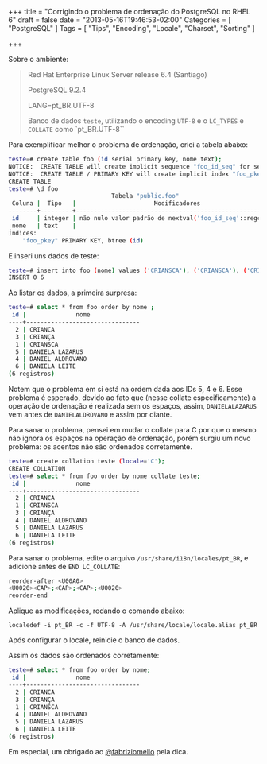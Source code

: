 +++
title = "Corrigindo o problema de ordenação do PostgreSQL no RHEL 6"
draft = false
date = "2013-05-16T19:46:53-02:00"
Categories = [ "PostgreSQL" ]
Tags = [ "Tips", "Encoding", "Locale",  "Charset", "Sorting" ]

+++

Sobre o ambiente:

> Red Hat Enterprise Linux Server release 6.4 (Santiago)
>
> PostgreSQL 9.2.4
>
> LANG=pt_BR.UTF-8
>
> Banco de dados `teste`, utilizando o encoding `UTF-8` e o `LC_TYPES` e `COLLATE` como `pt_BR.UTF-8``


Para exemplificar melhor o problema de ordenação, criei a tabela abaixo:

```bash
teste=# create table foo (id serial primary key, nome text);
NOTICE:  CREATE TABLE will create implicit sequence "foo_id_seq" for serial column "foo.id"
NOTICE:  CREATE TABLE / PRIMARY KEY will create implicit index "foo_pkey" for table "foo"
CREATE TABLE
teste=# \d foo
                             Tabela "public.foo"
 Coluna |  Tipo   |                      Modificadores
--------+---------+----------------------------------------------------------
 id     | integer | não nulo valor padrão de nextval('foo_id_seq'::regclass)
 nome   | text    |
Índices:
    "foo_pkey" PRIMARY KEY, btree (id)
```

E inseri uns dados de teste:

```bash
teste=# insert into foo (nome) values ('CRIANSCA'), ('CRIANSCA'), ('CRIANÇA'), ('DANIEL ALDROVANO'), ('DANIELA LAZARUS'), ('DANIELA LEITE');
INSERT 0 6
```

Ao listar os dados, a primeira surpresa:

```bash
teste=# select * from foo order by nome ;
 id |              nome
----+--------------------------------
  2 | CRIANCA
  3 | CRIANÇA
  1 | CRIANSCA
  5 | DANIELA LAZARUS
  4 | DANIEL ALDROVANO
  6 | DANIELA LEITE
(6 registros)
```

Notem que o problema em sí está na ordem dada aos IDs 5, 4 e 6. Esse problema é esperado, devido ao fato que (nesse collate especificamente) a operação de ordenação é realizada sem os espaços, assim, `DANIELALAZARUS` vem antes de `DANIELALDROVANO` e assim por diante.

Para sanar o problema, pensei em mudar o collate para C por que o mesmo não ignora os espaços na operação de ordenação, porém surgiu um novo problema: os acentos não são ordenados corretamente.

```bash
teste=# create collation teste (locale='C');
CREATE COLLATION
teste=# select * from foo order by nome collate teste;
 id |              nome
----+--------------------------------
  2 | CRIANCA
  1 | CRIANSCA
  3 | CRIANÇA
  4 | DANIEL ALDROVANO
  5 | DANIELA LAZARUS
  6 | DANIELA LEITE
(6 registros)
```

Para sanar o problema, edite o arquivo `/usr/share/i18n/locales/pt_BR`, e adicione antes de `END LC_COLLATE`:

```bash
reorder-after <U00A0>
<U0020><CAP>;<CAP>;<CAP>;<U0020>
reorder-end
```

Aplique as modificações, rodando o comando abaixo:

```
localedef -i pt_BR -c -f UTF-8 -A /usr/share/locale/locale.alias pt_BR
```

Após configurar o locale, reinicie o banco de dados.

Assim os dados são ordenados corretamente:

```bash
teste=# select * from foo order by nome;
 id |              nome
----+--------------------------------
  2 | CRIANCA
  3 | CRIANÇA
  1 | CRIANSCA
  4 | DANIEL ALDROVANO
  5 | DANIELA LAZARUS
  6 | DANIELA LEITE
(6 registros)
```

Em especial, um obrigado ao [@fabriziomello](http://fabriziomello.github.io/) pela dica.
